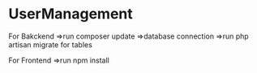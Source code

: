 # UserManagement

For Bakckend
=>run composer update
=>database connection
=>run php artisan migrate for tables

For Frontend
=>run npm install